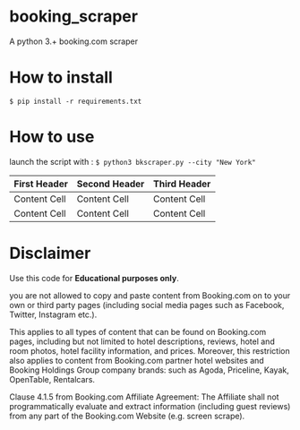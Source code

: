 # booking_scraper

A python 3.+ booking.com scraper 

# How to install

`$ pip install -r requirements.txt`

# How to use 

launch the script with :
`$ python3 bkscraper.py --city "New York" `

| First Header  | Second Header | Third Header|
| ------------- | ------------- |------------- |
| Content Cell  | Content Cell  | Content Cell |
| Content Cell  | Content Cell  | Content Cell |

# Disclaimer

Use this code for **Educational purposes only**.

you are not allowed to copy and paste content from Booking.com on to your own or third party pages (including social media pages such as Facebook, Twitter, Instagram etc.).

This applies to all types of content that can be found on Booking.com pages, including but not limited to hotel descriptions, reviews, hotel and room photos, hotel facility information, and prices. Moreover, this restriction also applies to content from Booking.com partner hotel websites and Booking Holdings Group company brands: such as Agoda, Priceline, Kayak, OpenTable, Rentalcars.

Clause 4.1.5 from Booking.com Affiliate Agreement: The Affiliate shall not programmatically evaluate and extract information (including guest reviews) from any part of the Booking.com Website (e.g. screen scrape).
